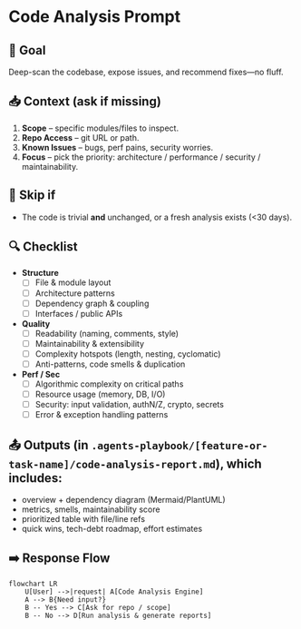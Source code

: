 # Code Analysis Prompt

## 🎯 Goal
Deep-scan the codebase, expose issues, and recommend fixes—no fluff.

## 📥 Context (ask if missing)
1. **Scope** – specific modules/files to inspect.
2. **Repo Access** – git URL or path.
3. **Known Issues** – bugs, perf pains, security worries.
4. **Focus** – pick the priority: architecture / performance / security / maintainability.

## 🚦 Skip if
- The code is trivial **and** unchanged, or a fresh analysis exists (<30 days).

## 🔍 Checklist
- **Structure**  
  - [ ] File & module layout  
  - [ ] Architecture patterns  
  - [ ] Dependency graph & coupling  
  - [ ] Interfaces / public APIs  

- **Quality**  
  - [ ] Readability (naming, comments, style)  
  - [ ] Maintainability & extensibility  
  - [ ] Complexity hotspots (length, nesting, cyclomatic)  
  - [ ] Anti-patterns, code smells & duplication  

- **Perf / Sec**  
  - [ ] Algorithmic complexity on critical paths  
  - [ ] Resource usage (memory, DB, I/O)  
  - [ ] Security: input validation, authN/Z, crypto, secrets  
  - [ ] Error & exception handling patterns  

## 📤 Outputs (in `.agents-playbook/[feature-or-task-name]/code-analysis-report.md`), which includes:
- overview + dependency diagram (Mermaid/PlantUML)
- metrics, smells, maintainability score
- prioritized table with file/line refs
- quick wins, tech-debt roadmap, effort estimates

## ➡️ Response Flow
```mermaid
flowchart LR
    U[User] -->|request| A[Code Analysis Engine]
    A --> B{Need input?}
    B -- Yes --> C[Ask for repo / scope]
    B -- No --> D[Run analysis & generate reports]